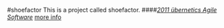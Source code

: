 #shoefactor
This is a project called shoefactor.
####[*2011 übernetics Agile Software*](http://ubernetics.com/)
[more info](http://ubernetics.com/products/shoefactor)
